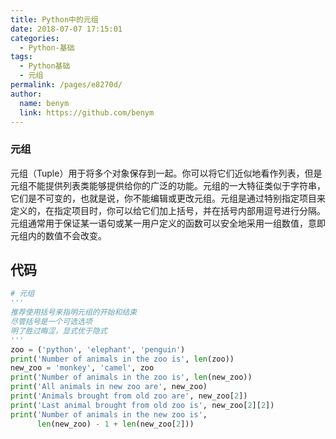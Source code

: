 ```yaml
---
title: Python中的元组
date: 2018-07-07 17:15:01
categories: 
  - Python-基础
tags: 
  - Python基础
  - 元组
permalink: /pages/e8270d/
author: 
  name: benym
  link: https://github.com/benym
---
```


### 元组

元组（Tuple）用于将多个对象保存到一起。你可以将它们近似地看作列表，但是元组不能提供列表类能够提供给你的广泛的功能。元组的一大特征类似于字符串，它们是不可变的，也就是说，你不能编辑或更改元组。元组是通过特别指定项目来定义的，在指定项目时，你可以给它们加上括号，并在括号内部用逗号进行分隔。元组通常用于保证某一语句或某一用户定义的函数可以安全地采用一组数值，意即元组内的数值不会改变。

## 代码

```python
# 元组
'''
推荐使用括号来指明元组的开始和结束
尽管括号是一个可选选项
明了胜过晦涩，显式优于隐式
'''
zoo = ('python', 'elephant', 'penguin')
print('Number of animals in the zoo is', len(zoo))
new_zoo = 'monkey', 'camel', zoo
print('Number of animals in the zoo is', len(new_zoo))
print('All animals in new zoo are', new_zoo)
print('Animals brought from old zoo are', new_zoo[2])
print('Last animal brought from old zoo is', new_zoo[2][2])
print('Number of animals in the new zoo is',
      len(new_zoo) - 1 + len(new_zoo[2]))
```

